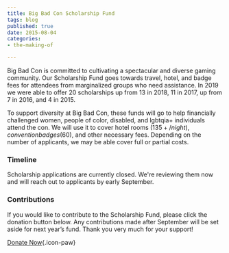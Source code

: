 ```yaml
---
title: Big Bad Con Scholarship Fund
tags: blog
published: true
date: 2015-08-04
categories:
- the-making-of

---
```

Big Bad Con is committed to cultivating a spectacular and diverse gaming community. Our Scholarship Fund goes towards travel, hotel, and badge fees for attendees from marginalized groups who need assistance. In 2019 we were able to offer 20 scholarships up from 13 in 2018, 11 in 2017, up from 7 in 2016, and 4 in 2015.

To support diversity at Big Bad Con, these funds will go to help financially challenged women, people of color, disabled, and lgbtqia+ individuals attend the con. We will use it to cover hotel rooms ($135+/night), convention badges ($60), and other necessary fees. Depending on the number of applicants, we may be able cover full or partial costs.

### Timeline

Scholarship applications are currently closed. We're reviewing them now and will reach out to applicants by early September.

### Contributions

If you would like to contribute to the Scholarship Fund, please click the donation button below. Any contributions made after September will be set aside for next year’s fund. Thank you very much for your support!

[Donate Now](https://www.paypal.com/us/fundraiser/charity/1653860){.icon-paw}